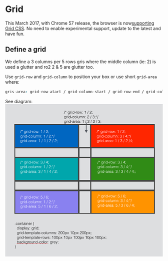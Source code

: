 # Grid

This March 2017, with Chrome 57 release, the browser is now[supporting Grid CSS](https://developers.google.com/web/updates/2017/03/nic57). No need to enable experimental support, update to the latest and have fun.

## Define a grid

We define a 3 columns per 5 rows gris where the middle column (ie: 2) is used a glutter and ro2 2 & 5 are glutter too.

Use `grid-row` and `grid-column` to position your box or use short `grid-area` where:
```css
gris-area: grid-row-atart / grid-column-start / grid-row-end / grid-column-end
```

See diagram:
![grid](grid_area.png)
